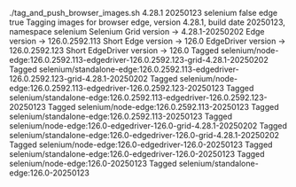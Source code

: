 ./tag_and_push_browser_images.sh 4.28.1 20250123 selenium false edge true
Tagging images for browser edge, version 4.28.1, build date 20250123, namespace selenium
Selenium Grid version -> 4.28.1-20250202
Edge version -> 126.0.2592.113
Short Edge version -> 126.0
EdgeDriver version -> 126.0.2592.123
Short EdgeDriver version -> 126.0
Tagged selenium/node-edge:126.0.2592.113-edgedriver-126.0.2592.123-grid-4.28.1-20250202
Tagged selenium/standalone-edge:126.0.2592.113-edgedriver-126.0.2592.123-grid-4.28.1-20250202
Tagged selenium/node-edge:126.0.2592.113-edgedriver-126.0.2592.123-20250123
Tagged selenium/standalone-edge:126.0.2592.113-edgedriver-126.0.2592.123-20250123
Tagged selenium/node-edge:126.0.2592.113-20250123
Tagged selenium/standalone-edge:126.0.2592.113-20250123
Tagged selenium/node-edge:126.0-edgedriver-126.0-grid-4.28.1-20250202
Tagged selenium/standalone-edge:126.0-edgedriver-126.0-grid-4.28.1-20250202
Tagged selenium/node-edge:126.0-edgedriver-126.0-20250123
Tagged selenium/standalone-edge:126.0-edgedriver-126.0-20250123
Tagged selenium/node-edge:126.0-20250123
Tagged selenium/standalone-edge:126.0-20250123
